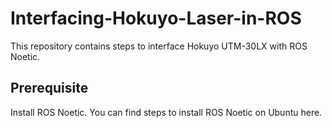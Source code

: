 # Interfacing-Hokuyo-Laser-in-ROS
This repository contains steps to interface Hokuyo UTM-30LX with ROS Noetic.
## Prerequisite
Install ROS Noetic.
You can find steps to install ROS Noetic on Ubuntu here.
